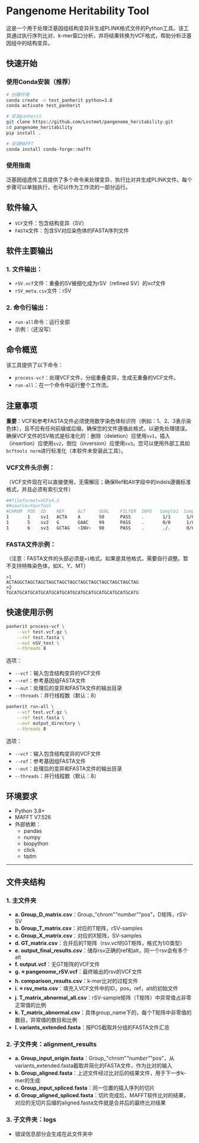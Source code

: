 # Pangenome Heritability Tool

这是一个用于处理泛基因组结构变异并生成PLINK格式文件的Python工具。该工具通过执行序列比对、k-mer窗口分析，并将结果转换为VCF格式，帮助分析泛基因组中的结构变异。

## 快速开始

### 使用Conda安装（推荐）
```bash
# 创建环境
conda create -n test_panherit python=3.8
conda activate test_panherit

# 安装panherit
git clone https://github.com/Lostmet/pangenome_heritability.git
cd pangenome_heritability
pip install .

# 安装MAFFT
conda install conda-forge::mafft
```

### 使用指南

泛基因组遗传工具提供了多个命令来处理变异、执行比对并生成PLINK文件。每个步骤可以单独执行，也可以作为工作流的一部分运行。
## 软件输入

- `VCF`文件：包含结构变异（SV）
- `FASTA`文件：包含SV对应染色体的FASTA序列文件

## 软件主要输出
### 1. 文件输出：
- `rSV.vcf`文件：重叠的SV被细化成为rSV（refined SV）的vcf文件
- `rSV_meta.csv`文件：rSV
### 2. 命令行输出：
- `run-all`命令：运行全部
- 示例：（还没写）

## 命令概览

该工具提供了以下命令：
- `process-vcf`：处理VCF文件，分组重叠变异，生成无重叠的VCF文件。
- `run-all`：在一个命令中运行整个工作流。

## 注意事项

**重要**：VCF和参考FASTA文件必须使用数字染色体标识符（例如：1、2、3表示染色体），且不应有任何前缀或后缀。确保您的文件遵循此格式，以避免处理错误。确保VCF文件的SV格式是标准化的：删除（deletion）应使用`sv1`，插入（insertion）应使用`sv2`，倒位（inversion）应使用`sv3`。您可以使用外部工具如`bcftools norm`进行标准化（本软件未安装此工具）。

### VCF文件头示例：
（VCF文件现在可以直接使用，无需解压；确保Ref和Alt字段中的indels遵循标准格式，并且必须有索引文件）
```bash
##fileformat=VCFv4.2
##source=YourTool
#CHROM  POS  ID    REF     ALT     QUAL    FILTER  INFO   Sample1  Sample2  Sample3  Sample4
1       1    sv1   ACTA    A       50      PASS    .       1/1      1/0      0/0      ./.
1       5    sv2   G       GAAC    99      PASS    .       0/0      1/0      0/0      0/0
1       6    sv3   GCTAG   <INV>   98      PASS    .       ./.      0/0      1/1      1/1
```

### FASTA文件示例：
（注意：FASTA文件的头部必须是`>1`格式。如果是其他格式，需要自行调整。暂不支持特殊染色体，如X、Y、MT）
```
>1
ACTAGGCTAGCTAGCTAGCTAGCTAGCTAGCTAGCTAGCTAGCTAGCTAG
>2
TGCATGCATGCATGCATGCATGCATGCATGCATGCATGCATGCATGCATG
```

## 快速使用示例
```bash
panherit process-vcf \
    --vcf test.vcf.gz \
    --ref test.fasta \
    --out nSV_test \
    --threads 8
```

选项：
- `--vcf`：输入包含结构变异的VCF文件
- `--ref`：参考基因组FASTA文件
- `--out`：处理后的变异和FASTA文件的输出目录
- `--threads`：并行线程数（默认：8）

```bash
panherit run-all \
    --vcf test.vcf.gz \
    --ref test.fasta \
    --out output_directory \
    --threads 8
```

选项：
- `--vcf`：输入包含结构变异的VCF文件
- `--ref`：参考基因组FASTA文件
- `--out`：处理后的变异和FASTA文件的输出目录
- `--threads`：并行线程数（默认：8）

## 环境要求
- Python 3.8+
- MAFFT V7.526
- 外部依赖：
  - pandas
  - numpy
  - biopython
  - click
  - tqdm

---

## 文件夹结构

### 1. 主文件夹
- **a. Group_D_matrix.csv**：Group_"chrom"_"number"_"pos"，D矩阵，rSV-SV
- **b. Group_T_matrix.csv**：对应的T矩阵，rSV-samples
- **c. Group_X_matrix.csv**：对应的X矩阵，SV-samples
- **d. GT_matrix.csv**：合并后的T矩阵（rsv.vcf的GT矩阵，格式为1/0类型）
- **e. output_final_results.csv**：储存rsv正确的ref和alt，同一个rsv会有多个alt
- **f. output.vcf**：无GT矩阵的VCF文件
- **g. ⭐ pangenome_rSV.vcf**：最终输出的rsv的VCF文件
- **h. comparison_results.csv**：k-mer比对的过程文件
- **i. ⭐ rsv_meta.csv**：填充入VCF文件中的ID，pos，ref，alt的初始文件
- **j. T_matrix_abnormal_all.csv**：rSV-sample矩阵（T矩阵）中异常值占非零正常值的比例
- **k. T_matrix_abnormal.csv**：具体group_name下的，每个T矩阵中非零值的数目，异常值的数目和比例
- **l. variants_extended.fasta**：按POS截取并分组的FASTA文件汇总

### 2. 子文件夹：alignment_results
- **a. Group_input_origin.fasta**：Group_"chrom"_"number"_"pos"，从variants_extended.fasta截取并简化的FASTA文件，作为比对的输入
- **b. Group_aligned.fasta**：上述文件经过比对后的结果文件，用于下一步k-mer的生成
- **c. Group_input_spliced.fasta**：同一位置的插入序列的切片
- **d. Group_aligned_spliced.fasta**：切片完成后，MAFFT软件比对的结果，对应的无切片后缀的aligned.fasta文件就是合并后的最终比对结果

### 3. 子文件夹：logs
- 错误信息部分会生成在此文件夹中

